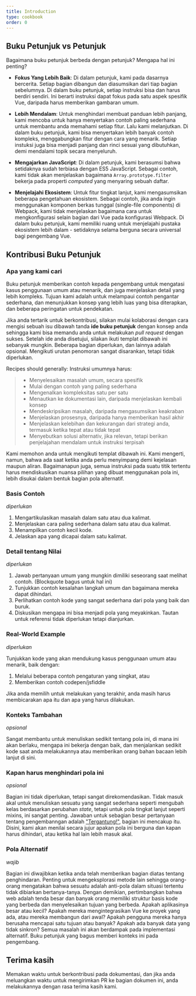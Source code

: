 ```yaml
---
title: Introduction
type: cookbook
order: 0
---
```


## Buku Petunjuk vs Petunjuk

Bagaimana buku petunjuk berbeda dengan petunjuk? Mengapa hal ini penting?

* **Fokus Yang Lebih Baik**: Di dalam petunjuk, kami pada dasarnya bercerita. Setiap bagian dibangun dan diasumsikan dari tiap bagian sebelumnya. Di dalam buku petunjuk, setiap instruksi bisa dan harus berdiri sendiri. Ini berarti instruksi dapat fokus pada satu aspek spesifik Vue, daripada harus memberikan gambaran umum. 

* **Lebih Mendalam**: Untuk menghindari membuat panduan lebih panjang, kami mencoba untuk hanya menyertakan contoh paling sederhana untuk membantu anda memahami setiap fitur. Lalu kami melanjutkan. Di dalam buku petunjuk, kami bisa menyertakan lebih banyak contoh kompleks, menggabungkan fitur dengan cara yang menarik. Setiap instuksi juga bisa menjadi panjang dan rinci sesuai yang dibutuhkan, demi mendalami topik secara menyeluruh.

* **Mengajarkan JavaScript**: Di dalam petunjuk, kami berasumsi bahwa setidaknya sudah terbiasa dengan ES5 JavaScript. Sebagai contoh, kami tidak akan menjelaskan bagaimana `Array.prototype.filter` bekerja pada properti _computed_ yang menyaring sebuah daftar.

* **Menjelajahi Ekosistem**: Untuk fitur tingkat lanjut, kami mengasumsikan beberapa pengetahuan ekosistem. Sebagai contoh, jika anda ingin menggunakan komponen berkas tunggal (single-file components) di Webpack, kami tidak menjelaskan bagaimana cara untuk mengkonfigurasi selain bagian dari Vue pada konfigurasi Webpack. Di dalam buku petunjuk, kami memiliki ruang untuk menjelajahi pustaka ekosistem lebih dalam - setidaknya selama berguna secara universal bagi pengembang Vue.

## Kontribusi Buku Petunjuk

### Apa yang kami cari

Buku petunjuk memberikan contoh kepada pengembang untuk mengatasi kasus penggunaan umum atau menarik, dan juga menjelaskan detail yang lebih kompleks. Tujuan kami adalah untuk melampaui contoh pengantar sederhana, dan menunjukkan konsep yang lebih luas yang bisa diterapkan, dan beberapa peringatan untuk pendekatan.

Jika anda tertarik untuk berkontribusi, silakan mulai kolaborasi dengan cara mengisi sebuah isu dibawah tanda **ide buku petunjuk** dengan konsep anda sehingga kami bisa memandu anda untuk melakukan _pull request_ dengan sukses. Setelah ide anda disetujui, silakan ikuti templat dibawah ini sebanyak mungkin. Beberapa bagian diperlukan, dan lainnya adalah opsional. Mengikuti urutan penomoran sangat disarankan, tetapi tidak diperlukan. 

Recipes should generally:
Instruksi umumnya harus:

> * Menyelesaikan masalah umum, secara spesifik
> * Mulai dengan contoh yang paling sederhana
> * Mengenalkan kompleksitas satu per satu
> * Menautkan ke dokumentasi lain, daripada menjelaskan kembali konsep 
> * Mendeskripsikan masalah, daripada mengasumsikan keakraban
> * Menjelaskan prosesnya, daripada hanya memberikan hasil akhir
> * Menjelaskan kelebihan dan kekurangan dari strategi anda, termasuk ketika tepat atau tidak tepat
> * Menyebutkan solusi alternativ, jika relevan, tetapi berikan penjelajahan mendalam untuk instruksi terpisah

Kami memohon anda untuk mengikuti templat dibawah ini. Kami mengerti, namun, bahwa ada saat ketika anda perlu menyimpang demi kejelasan maupun aliran. Bagaimanapun juga, semua instruksi pada suatu titik tertentu harus mendiskusikan nuansa pilihan yang dibuat menggunakan pola ini, lebih disukai dalam bentuk bagian pola alternatif.

### Basis Contoh

_diperlukan_

1.  Mengartikulasikan masalah dalam satu atau dua kalimat.
2.  Menjelaskan cara paling sederhana dalam satu atau dua kalimat.
3.  Menampilkan contoh kecil kode.
4.  Jelaskan apa yang dicapai dalam satu kalimat. 

### Detail tentang Nilai

_diperlukan_

1.  Jawab pertanyaan umum yang mungkin dimiliki seseorang saat melihat contoh. (Blockquote bagus untuk hal ini)
2.  Tunjukkan contoh kesalahan langkah umum dan bagaimana mereka dapat dihindari.
3.  Perlihatkan contoh kode yang sangat sederhana dari pola yang baik dan buruk.
4.  Diskusikan mengapa ini bisa menjadi pola yang meyakinkan. Tautan untuk referensi tidak diperlukan tetapi dianjurkan.

### Real-World Example

_diperlukan_

Tunjukkan kode yang akan mendukung kasus penggunaan umum atau menarik, baik dengan:

1.  Melalui beberapa contoh pengaturan yang singkat, atau
2.  Memberikan contoh codepen/jsfiddle

Jika anda memilih untuk melakukan yang terakhir, anda masih harus membicarakan apa itu dan apa yang harus dilakukan.

### Konteks Tambahan

_opsional_

Sangat membantu untuk menuliskan sedikit tentang pola ini, di mana ini akan berlaku, mengapa ini bekerja dengan baik, dan menjalankan sedikit kode saat anda melakukannya atau memberikan orang bahan bacaan lebih lanjut di sini.

### Kapan harus menghindari pola ini

_opsional_

Bagian ini tidak diperlukan, tetapi sangat direkomendasikan. Tidak masuk akal untuk menuliskan sesuatu yang sangat sederhana seperti mengubah kelas berdasarkan perubahan _state_, tetapi untuk pola tingkat lanjut seperti mixins, ini sangat penting. Jawaban untuk sebagian besar pertanyaan tentang pengembanngan adalah ["Tergantung!"](https://codepen.io/rachsmith/pen/YweZbG), bagian ini mencakup itu. Disini, kami akan menilai secara jujur apakan pola ini berguna dan kapan harus dihindari, atau ketika hal lain lebih masuk akal.

### Pola Alternatif

_wajib_

Bagian ini diwajibkan ketika anda telah memberikan bagian diatas tentang penghindaran. Penting untuk mengeksplorasi metode lain sehingga orang-orang mengatakan bahwa sesuatu adalah anti-pola dalam situasi tertentu tidak dibiarkan bertanya-tanya. Dengan demikian, pertimbangkan bahwa web adalah tenda besar dan banyak orang memiliki struktur basis kode yang berbeda dan menyelesaikan tujuan yang berbeda. Apakah aplikasinya besar atau kecil? Apakah mereka mengintegrasikan Vue ke proyek yang ada, atau mereka membangun dari awal? Apakah pengguna mereka hanya berusaha mencapai satu tujuan atau banyak? Apakah ada banyak data yang tidak sinkron? Semua masalah ini akan berdampak pada implementasi alternatif. Buku petunjuk yang bagus memberi konteks ini pada pengembang.

## Terima kasih

Memakan waktu untuk berkontribusi pada dokumentasi, dan jika anda meluangkan waktu untuk mengirimkan PR ke bagian dokumen ini, anda melakukannya dengan rasa terima kasih kami.

